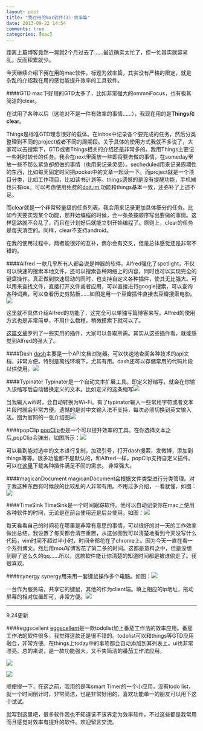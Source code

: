 ```yaml
---
layout: post
title: "我在用的mac软件(3)-效率篇"
date: 2013-09-22 14:54
comments: true
categories: [mac]
---
```

距离上篇博客竟然一晃就2个月过去了……最近确实太忙了，但一忙其实就容易乱，反而积累就少。

今天继续介绍下我在用的mac软件。标题为效率篇，其实没有严格的限定，就是杂乱的介绍我在用的感觉能提升效率的工具软件。

####GTD
mac下好用的GTD太多了，比如非常强大的ommniFocus，也有极其简洁的clear。

在试用了各种以后（这绝对不是一件有效率的事情……），我现在用的是**Things**和**clear**。

Things是标准GTD理念很好的载体。在inbox中记录各个要完成的任务，然后分类整理到不同的project或者不同的周期段。关于具体的使用方式我就不多说了，大家可以去搜索下，GTD或者Things相关的介绍还是非常多的。我用Things主要记一些耗时较长的任务。我会在next里面放一些即将要去做的事情，在someday里放一些不那么紧急却想做的事情（也用来记录灵感）。secheduled用来记录周期性的东西，比如每天固定时间把pocket中的文章一起读一下。而project就是一个项目分类，比如工作项目，比如读书计划等。things遗憾的是没有提醒功能，手机端也只有ios。可以考虑使用免费的[doit.im](http://doit.im/),功能和things基本一致，还弥补了上述不足。

而clear就是一个非常轻量级的任务列表。我会用来记录更加具体细分的任务。比如今天要实现某个功能，那开始编程的时候，会一条条按顺序写出要做的事情。这样思路就不会乱了，而且在计划好后就能立刻开始编程了。原则上，clear的任务是每天清空的。同样，clear不支持android。

在我的使用过程中，两者能很好的互补，偶尔会有交叉，但是总体感觉还是非常不错的。

####Alfred
一款几乎所有人都会说是神器的软件。Alfred强化了spotlight，不仅可以快速的搜索本地文件，还可以搜索各种网络上的内容，同时也可以实现完全的键盘操作。真正做到快速启动的同时，也支持自定义各种插件，使其无比强大。可以用来查找文件，直接打开文件或者应用，可以直接进行google搜索，可以查询各种词典，可以查看历史剪贴板……如图是用一个豆瓣插件直接去豆瓣搜索电影。![](http://foocoder.com/images/mac/alfred.png)

这里就不具体介绍Alfred的功能了，这完全可以单独写篇博客来写。Alfred的使用方式也是非常简单，不用什么教程，稍微摸索下就可以了。

[这篇文章](http://www.waerfa.com/alfred-workflow)罗列了一些实用的插件，大家可以各取所需。其实从这些插件看，就能感觉到Alfred的强大了。


####Dash
[dash](http://kapeli.com/dash)主要是一个API文档浏览器。可以快速地查阅各种技术的api文档，非常方便。特别是离线环境下，尤其有用。dash还可以存储常用的代码片段以供使用。![](http://foocoder.com/images/mac/dash.png)

####Typinator
Typinator是一个自动文本扩展工具。即定义好缩写，就会在你输入该缩写后自动替换定义的文本。比如定义的这条缩写![](http://foocoder.com/images/mac/wifi.png)

当我输入wifi时，会自动转换为Wi-Fi。有了typinator输入一些常用字符或者文本片段时就会非常方便。遗憾的是对中文输入法不支持，每次必须切换到英文输入法。图为官网的一张介绍图![](http://foocoder.com/images/mac/typinator.gif)

####popClip
[popClip](http://pilotmoon.com/popclip/)也是一个可以提升效率的工具。在你选择文本之后,popClip会弹出，如图所示：![](http://foocoder.com/images/mac/popClip.png)

可以看到能对选中的文本进行复制，加双引号，打开dash搜索，发微博，添加到things等等。很多功能都不是默认的，和Alfred一样，popClip支持自定义插件。可以在[这里](http://pilotmoon.com/popclip/extensions/)下载各种插件满足不同的需求。 非常强大。

####magicanDocument
magicanDocument会根据文件类型进行分类管理。对于我这种东西有时候放的比较乱的人非常有用。不用过多介绍，一看就懂，如图：![](http://foocoder.com/images/mac/file.png)

####TimeSink
TimeSink是一个时间跟踪软件。他可以自动记录你在mac上使用各种软件的时间，无论是在前台使用还是后台使用。如图：![](http://foocoder.com/images/mac/timesink.png)

每天看看自己的时间花在哪里是非常有意思的事情，可以很好的对一天的工作效率做出总结。我设置了每天都会清空重置，从这张图我可以清楚地看到今天没写什么代码，vim时间不超过半小时，时间全部花在了chrome上。因为今天一直在看一个系列博文。然后用mou写博客花了第二多的时间。这都是意料之中，但是没想到聊了这么久的qq……所以，这款软件能让你清楚的知道时间都是被谁偷走了。我很喜欢。

####synergy
synergy用来用一套键鼠操作多个电脑。如图：![](http://foocoder.com/images/mac/synergy1.png)

一台作为服务端，共享它的键鼠，其他的作为client端。填上相应的ip地址，拖动屏幕的相对位置即可，非常方便。![](http://foocoder.com/images/mac/synergy2.png)

----
9.24更新

####eggscellent
[eggscellent](http://www.eggscellentapp.com/)是一款todolist加上番茄工作法的效率应用。番茄工作法的软件很多，我觉得这款还是很不错的。todolist可以和things等GTD应用融合，非常方便。在things上today中的事项都会自动添加到其列表上。ui也非常漂亮。总的来说，是一款功能强大，又不失简洁的番茄工作法应用。

![](http://foocoder.com/images/mac/eggs1.jpeg)

![](http://foocoder.com/images/mac/eggs2.jpeg)

顺便提一下，在这之前，我用的是叫smart Timer的一个小应用，没有todo list，就一个时间倒计时，非常简洁，也是非常好用的，喜欢功能单一的朋友可以用下这个试试。

就写到这里吧，很多软件我也不知道该不该界定为效率软件。不过这些都是我常用而且感觉对效率有提升的软件。欢迎留言交流。














